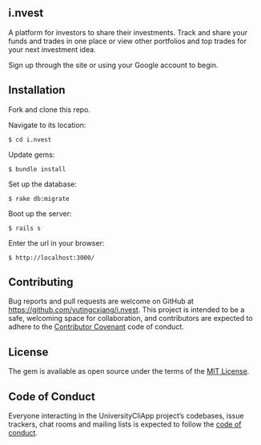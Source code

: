 ## i.nvest

A platform for investors to share their investments. Track and share your funds and trades in one place or view other portfolios and top trades for your next investment idea.

Sign up through the site or using your Google account to begin.

## Installation

Fork and clone this repo.

Navigate to its location:

    $ cd i.nvest

Update gems:

    $ bundle install

Set up the database:

    $ rake db:migrate

Boot up the server:

    $ rails s

Enter the url in your browser:

    $ http://localhost:3000/


## Contributing

Bug reports and pull requests are welcome on GitHub at https://github.com/yutingcxiang/i.nvest. This project is intended to be a safe, welcoming space for collaboration, and contributors are expected to adhere to the [Contributor Covenant](http://contributor-covenant.org) code of conduct.

## License

The gem is available as open source under the terms of the [MIT License](https://opensource.org/licenses/MIT).

## Code of Conduct

Everyone interacting in the UniversityCliApp project’s codebases, issue trackers, chat rooms and mailing lists is expected to follow the [code of conduct](https://github.com/[USERNAME]/university_cli_app/blob/master/CODE_OF_CONDUCT.md).
